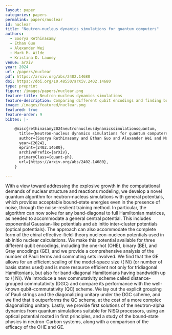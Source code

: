 ```yaml
---
layout: paper
categories: papers
permalink: papers/nuclear
id: nuclear
title: "Neutron-nucleus dynamics simulations for quantum computers"
authors: 
  - Soorya Rethinasamy
  - Ethan Guo
  - Alexander Wei
  - Mark M. Wilde
  - Kristina D. Launey
venue: arXiv
year: 2024
url: /papers/nuclear
pdf: https://arxiv.org/abs/2402.14680
doi: https://doi.org/10.48550/arXiv.2402.14680
type: preprint
figure: /images/papers/nuclear.png
feature-title: Neutron-nucleus dynamics simulations
feature-description: Comparing different qubit encodings and finding bound state energies for general central potentials.
image: /images/featured/nuclear.png
featured: true
feature-order: 9
bibtex: |-

    @misc{rethinasamy2024neutronnucleusdynamicssimulationsquantum,
      title={Neutron-nucleus dynamics simulations for quantum computers}, 
      author={Soorya Rethinasamy and Ethan Guo and Alexander Wei and Mark M. Wilde and Kristina D. Launey},
      year={2024},
      eprint={2402.14680},
      archivePrefix={arXiv},
      primaryClass={quant-ph},
      url={https://arxiv.org/abs/2402.14680}, 
    }

---
```


With a view toward addressing the explosive growth in the computational demands of nuclear structure and reactions modeling, we develop a novel quantum algorithm for neutron-nucleus simulations with general potentials, which provides acceptable bound-state energies even in the presence of noise, through the noise-resilient training method. In particular, the algorithm can now solve for any band-diagonal to full Hamiltonian matrices, as needed to accommodate a general central potential. This includes exponential Gaussian-like potentials and ab initio inter-cluster potentials (optical potentials). The approach can also accommodate the complete form of the chiral effective-field-theory nucleon-nucleon potentials used in ab initio nuclear calculations. We make this potential available for three different qubit encodings, including the one-hot (OHE), binary (BE), and Gray encodings (GE), and we provide a comprehensive analysis of the number of Pauli terms and commuting sets involved. We find that the GE allows for an efficient scaling of the model-space size \\( N\\) (or number of basis states used) and is more resource efficient not only for tridiagonal Hamiltonians, but also for band-diagonal Hamiltonians having bandwidth up to \\( N\\). We introduce a new commutativity scheme called distance-grouped commutativity (DGC) and compare its performance with the well-known qubit-commutativity (QC) scheme. We lay out the explicit grouping of Pauli strings and the diagonalizing unitary under the DGC scheme, and we find that it outperforms the QC scheme, at the cost of a more complex diagonalizing unitary. Lastly, we provide first solutions of the neutron-alpha dynamics from quantum simulations suitable for NISQ processors, using an optical potential rooted in first principles, and a study of the bound-state physics in neutron-Carbon systems, along with a comparison of the efficacy of the OHE and GE.
